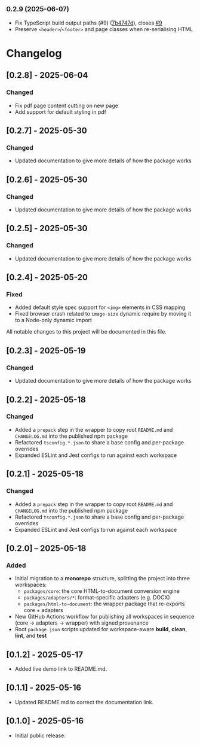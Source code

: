 ## <small>0.2.9 (2025-06-07)</small>

* Fix TypeScript build output paths (#9) ([7b4747d](https://github.com/ChipiKaf/html-to-document/commit/7b4747d)), closes [#9](https://github.com/ChipiKaf/html-to-document/issues/9)
* Preserve `<header>`/`<footer>` and page classes when re-serialising HTML



# Changelog

## [0.2.8] - 2025-06-04
### Changed
- Fix pdf page content cutting on new page
- Add support for default styling in pdf


## [0.2.7] - 2025-05-30
### Changed
- Updated documentation to give more details of how the package works


## [0.2.6] - 2025-05-30
### Changed
- Updated documentation to give more details of how the package works


## [0.2.5] - 2025-05-30
### Changed
- Updated documentation to give more details of how the package works


## [0.2.4] - 2025-05-20
### Fixed
- Added default style spec support for `<img>` elements in CSS mapping
- Fixed browser crash related to `image-size` dynamic require by moving it to a Node-only dynamic import

All notable changes to this project will be documented in this file.
## [0.2.3] - 2025-05-19
### Changed
- Updated documentation to give more details of how the package works

## [0.2.2] - 2025-05-18
### Changed
- Added a `prepack` step in the wrapper to copy root `README.md` and `CHANGELOG.md` into the published npm package  
- Refactored `tsconfig.*.json` to share a base config and per-package overrides  
- Expanded ESLint and Jest configs to run against each workspace  

## [0.2.1] - 2025-05-18
### Changed
- Added a `prepack` step in the wrapper to copy root `README.md` and `CHANGELOG.md` into the published npm package  
- Refactored `tsconfig.*.json` to share a base config and per-package overrides  
- Expanded ESLint and Jest configs to run against each workspace  

## [0.2.0] – 2025-05-18
### Added
- Initial migration to a **monorepo** structure, splitting the project into three workspaces:
  - `packages/core`: the core HTML-to-document conversion engine  
  - `packages/adapters/*`: format-specific adapters (e.g. DOCX)  
  - `packages/html-to-document`: the wrapper package that re-exports core + adapters  
- New GitHub Actions workflow for publishing all workspaces in sequence (core → adapters → wrapper) with signed provenance  
- Root `package.json` scripts updated for workspace-aware **build**, **clean**, **lint**, and **test**  
## [0.1.2] - 2025-05-17
- Added live demo link to README.md.

## [0.1.1] - 2025-05-16
- Updated README.md to correct the documentation link.


## [0.1.0] - 2025-05-16
- Initial public release.